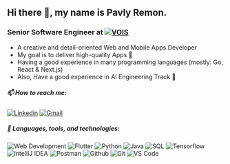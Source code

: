 ## Hi there 👋, my name is Pavly Remon.
### Senior Software Engineer at [![VOIS](https://img.shields.io/badge/-VOIS-EF0000?style=?style=flat&logo=vodafone&logoColor=red&color=white)]([https://www.huawei.com/](https://www.vodafone.com/careers/professional-career-areas/shared-services#We-are-VOIS))

- A creative and detail-oriented Web and Mobile Apps Developer
- My goal is to deliver high-quality Apps 📱
- Having a good experience in many programming languages (mostly: Go, React & Next.js) 
- Also, Have a good experience in AI Engineering Track 🤖


##### 📫 How to reach me:

[![Linkedin](https://img.shields.io/badge/linkedin-0077B5?style=flat&logo=linkedin&link=http://right)](https://www.linkedin.com/in/pavly-remon-090156107/)
[![Gmail](https://img.shields.io/badge/gmail-EA4335?style=flat&logo=gmail&link=http://right&logoColor=ffffff)](mailto:pavlyr.2019@gmail.com)


##### 🔭 Languages, tools, and technologies:
![Web Development](https://img.shields.io/badge/Web-14354C?style=flat&logo=javascript&logoColor=ffff00)
![Flutter](https://img.shields.io/badge/Flutter-00599C?style=flat&logo=flutter&logoColor=white)
![Python](https://img.shields.io/badge/Python-14354C?style=flat&logo=python&logoColor=blue&color=ffff00)
![Java](https://img.shields.io/badge/java-%23ED8B00.svg?style=flat&logo=openjdk&logoColor=white)
![SQL](https://img.shields.io/badge/SQL-14354C?style=flat&logo=mysql&logoColor=white)
![Tensorflow](https://img.shields.io/badge/Tensorflow-14354C?style=flat&logo=tensorflow&logoColor=orange&color=white)
![IntelliJ IDEA](https://img.shields.io/badge/IntelliJIDEA-000000.svg?style=flat&logo=intellij-idea&logoColor=white)
![Postman](https://img.shields.io/badge/postman-FF6C37?style=flat&logo=postman&link=http://right&logoColor=ffffff)
![Github](https://img.shields.io/badge/github-181717?style=flat&logo=github&link=http://right&logoColor=ffffff)
![Git](https://img.shields.io/badge/git-F05032?style=flat&logo=git&link=http://right&logoColor=ffffff)
![VS Code](https://img.shields.io/badge/Visual%20Studio%20Code-0078d7.svg?style=flat&logo=visual-studio-code&logoColor=white)




<!--
**pavly-remon/pavly-remon** is a ✨ _special_ ✨ repository because its `README.md` (this file) appears on your GitHub profile.

Here are some ideas to get you started:

- 🔭 I’m currently working on ...
- 🌱 I’m currently learning ...
- 👯 I’m looking to collaborate on ...
- 🤔 I’m looking for help with ...
- 💬 Ask me about ...
- 📫 How to reach me: ...
- 😄 Pronouns: ...
- ⚡ Fun fact: ...
-->

